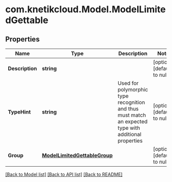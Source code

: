 # com.knetikcloud.Model.ModelLimitedGettable
## Properties

Name | Type | Description | Notes
------------ | ------------- | ------------- | -------------
**Description** | **string** |  | [optional] [default to null]
**TypeHint** | **string** | Used for polymorphic type recognition and thus must match an expected type with additional properties | [optional] [default to null]
**Group** | [**ModelLimitedGettableGroup**](ModelLimitedGettableGroup.md) |  | [optional] [default to null]

[[Back to Model list]](../README.md#documentation-for-models) [[Back to API list]](../README.md#documentation-for-api-endpoints) [[Back to README]](../README.md)

